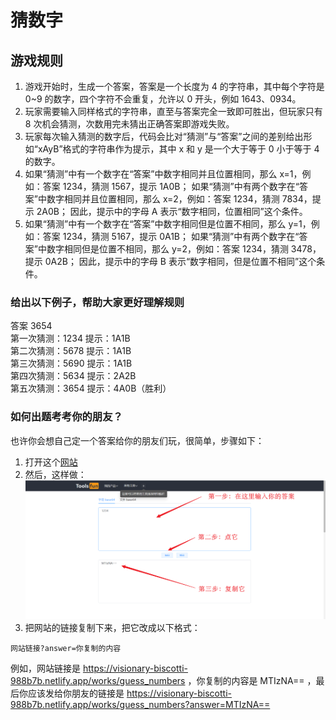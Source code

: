 # 猜数字

## 游戏规则

1. 游戏开始时，生成一个答案，答案是一个长度为 4 的字符串，其中每个字符是 0~9 的数字，四个字符不会重复，允许以 0 开头，例如 1643、0934。
2. 玩家需要输入同样格式的字符串，直至与答案完全一致即可胜出，但玩家只有 8 次机会猜测，次数用完未猜出正确答案即游戏失败。
3. 玩家每次输入猜测的数字后，代码会比对“猜测”与“答案”之间的差别给出形如“xAyB”格式的字符串作为提示，其中 x 和 y 是一个大于等于 0 小于等于 4 的数字。
4. 如果“猜测”中有一个数字在“答案”中数字相同并且位置相同，那么 x=1，例如：答案 1234，猜测 1567，提示 1A0B；
   如果“猜测”中有两个数字在“答案”中数字相同并且位置相同，那么 x=2，例如：答案 1234，猜测 7834，提示 2A0B；
   因此，提示中的字母 A 表示“数字相同，位置相同”这个条件。
5. 如果“猜测”中有一个数字在“答案”中数字相同但是位置不相同，那么 y=1，例如：答案 1234，猜测 5167，提示 0A1B；
   如果“猜测”中有两个数字在“答案”中数字相同但是位置不相同，那么 y=2，例如：答案 1234，猜测 3478，提示 0A2B；
   因此，提示中的字母 B 表示“数字相同，但是位置不相同”这个条件。

### 给出以下例子，帮助大家更好理解规则

答案 3654  
第一次猜测：1234 提示：1A1B  
第二次猜测：5678 提示：1A1B  
第三次猜测：5690 提示：1A1B  
第四次猜测：5634 提示：2A2B  
第五次猜测：3654 提示：4A0B（胜利）

### 如何出题考考你的朋友？

也许你会想自己定一个答案给你的朋友们玩，很简单，步骤如下：

1. 打开这个[网站](https://tools.fun/base64.html)
2. 然后，这样做：
   ![method](./assets/Snipaste_2023-05-18_15-21-48.png)
3. 把网站的链接复制下来，把它改成以下格式：

```
网站链接?answer=你复制的内容
```

例如，网站链接是 https://visionary-biscotti-988b7b.netlify.app/works/guess_numbers ，你复制的内容是 MTIzNA== ，最后你应该发给你朋友的链接是 https://visionary-biscotti-988b7b.netlify.app/works/guess_numbers?answer=MTIzNA==
